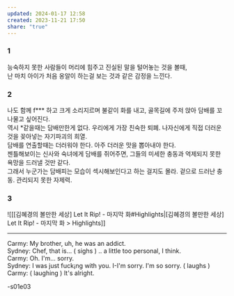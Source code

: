 ```yaml
---  
updated: 2024-01-17 12:58  
created: 2023-11-21 17:50  
share: "true"  
---  
```

  
### 1
능숙하지 못한 사람들이 머리에 힘주고 진실된 말을 털어놓는 것을 볼때,  
난 마치 아이가 처음 옹알이 하는걸 보는 것과 같은 감정을 느낀다.  
 
### 2
나도 함께 f*** 하고 크게 소리지르며 불같이 화를 내고, 골목길에 주저 앉아 담배를 꼬나물고 싶어진다.   
역시 \*같을때는 담배만한게 없다. 우리에게 가장 친숙한 퇴폐. 나자신에게 직접 더러운것을 꽂아넣는 자기파괴의 희열.  
담배를 연출할때는 더러워야 한다. 아주 더러운 맛을 뽑아내야 한다.  
젠틀해보이는 신사와 숙녀에게 담배를 쥐어주면, 그들의 미세한 충동과 억제되지 못한 욕망을 드러낼 것만 같다.   
그래서 누군가는 담배피는 모습이 섹시해보인다고 하는 걸지도 몰라. 겉으로 드러난 충동. 관리되지 못한 자제력.    

### 3
![[[김혜경의 볼만한 세상] Let It Rip! - 마지막 화#Highlights|[김혜경의 볼만한 세상] Let It Rip! - 마지막 화 > Highlights]]  

--- 
Carmy: My brother, uh, he was an addict.    
Sydney: Chef, that is... ( sighs ) .. a little too personal, I think.   
Carmy: Oh. I'm... sorry.   
Sydney: I was just fսck¡ng with you. I-I'm sorry. I'm so sorry. ( laughs )  
Carmy: ( laughing ) It's alright.  
  
\-s01e03  

